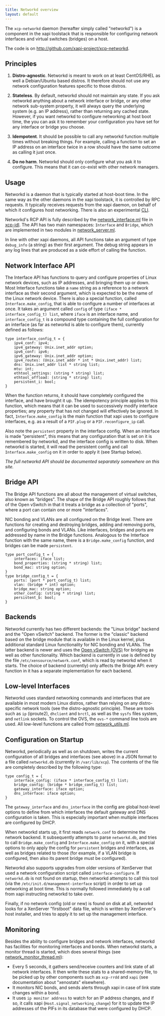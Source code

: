 ```yaml
---
title: Networkd overview
layout: default
---
```


The `xcp-networkd` daemon (hereafter simply called "networkd") is a component in the xapi toolstack that is responsible for configuring network interfaces and virtual switches (bridges) on a host.

The code is on http://github.com/xapi-project/xcp-networkd.


Principles
----------

1. **Distro-agnostic**.  Networkd is meant to work on at least CentOS/RHEL as well a Debian/Ubuntu based distros. It therefore should not use any network configuration features specific to those distros.

2. **Stateless**.  By default, networkd should not maintain any state. If you ask networkd anything about a network interface or bridge, or any other network sub-system property, it will always query the underlying system (e.g. an IP address), rather than returning any cached state. However, if you want networkd to configure networking at host boot time, the you can ask it to remember your configuration you have set for any interface or bridge you choose.

3. **Idempotent**.  It should be possible to call any networkd function multiple times without breaking things. For example, calling a function to set an IP address on an interface twice in a row should have the same outcome as calling it just once.

4. **Do no harm**.  Networkd should only configure what you ask it to configure. This means that it can co-exist with other network managers.


Usage
-----

Networkd is a daemon that is typically started at host-boot time. In the same way as the other daemons in the xapi toolstack, it is controlled by RPC requests. It typically receives requests from the xapi daemon, on behalf of which it configures host networking. There is also an experimental [CLI](https://github.com/xapi-project/xcp-networkd/tree/master/cli).

Networkd's RCP API is fully described by the [network_interface.ml](https://github.com/xapi-project/xcp-idl/blob/master/network/network_interface.ml) file in [xcp-idl](https://github.com/xapi-project/xcp-idl). The API has two main namespaces: `Interface` and `Bridge`, which are implemented in two modules in [network_server.ml](https://github.com/xapi-project/xcp-networkd/blob/master/networkd/network_server.ml).

In line with other xapi daemons, all API functions take an argument of type `debug_info` (a string) as their first argument. The debug string appears in any log lines that are produced as a side effort of calling the function.

Network Interface API
---------------------

The Interface API has functions to query and configure properties of Linux network devices, such as IP addresses, and bringing them up or down. Most Interface functions take a `name` string as a reference to a network interface as their second argument, which is expected to be the name of the Linux network device. There is also a special function, called `Interface.make_config`, that is able to configure a number of interfaces at once. It takes an argument called `config` of type `(iface * interface_config_t) list`, where `iface` is an interface name, and `interface_config_t` is a compound type containing the full configuration for an interface (as far as networkd is able to configure them), currently defined as follows:

```
type interface_config_t = {
	ipv4_conf: ipv4;
	ipv4_gateway: Unix.inet_addr option;
	ipv6_conf: ipv6;
	ipv6_gateway: Unix.inet_addr option;
	ipv4_routes: (Unix.inet_addr * int * Unix.inet_addr) list;
	dns: Unix.inet_addr list * string list;
	mtu: int;
	ethtool_settings: (string * string) list;
	ethtool_offload: (string * string) list;
	persistent_i: bool;
}
```

When the function returns, it should have completely configured the interface, and have brought it up. The idempotency principle applies to this function, which means that it can be used to successively modify interface properties; any property that has not changed will effectively be ignored. In fact, `Interface.make_config` is the main function that xapi uses to configure interfaces, e.g. as a result of a `PIF.plug` or a `PIF.reconfigure_ip` call.

Also note the `persistent` property in the interface config. When an interface is made "persistent", this means that any configuration that is set on it is remembered by networkd, and the interface config is written to disk. When networkd is started, it will read the persistent config and call `Interface.make_config` on it in order to apply it (see Startup below).

_The full networkd API should be documented separately somewhere on this site._

Bridge API
----------

The Bridge API functions are all about the management of virtual switches, also known as "bridges". The shape of the Bridge API roughly follows that of the Open vSwitch in that it treats a bridge as a collection of "ports", where a port can contain one or more "interfaces".

NIC bonding and VLANs are all configured on the Bridge level. There are functions for creating and destroying bridges, adding and removing ports, and configuring bonds and VLANs. Like interfaces, bridges and ports are addressed by name in the Bridge functions. Analogous to the Interface function with the same name, there is a `Bridge.make_config` function, and bridges can be made `persistent`.

```
type port_config_t = {
	interfaces: iface list;
	bond_properties: (string * string) list;
	bond_mac: string option;
}
type bridge_config_t = {
	ports: (port * port_config_t) list;
	vlan: (bridge * int) option;
	bridge_mac: string option;
	other_config: (string * string) list;
	persistent_b: bool;
}
```

Backends
--------

Networkd currently has two different backends: the "Linux bridge" backend and the "Open vSwitch" backend. The former is the "classic" backend based on the bridge module that is available in the Linux kernel, plus additional standard Linux functionality for NIC bonding and VLANs. The latter backend is newer and uses the [Open vSwitch (OVS)](http://www.openvswitch.org) for bridging as well as other functionality. Which backend is currently in use is defined by the file `/etc/xensource/network.conf`, which is read by networkd when it starts. The choice of backend (currently) only affects the Bridge API: every function in it has a separate implementation for each backend.

Low-level Interfaces
--------------------

Networkd uses standard networking commands and interfaces that are available in most modern Linux distros, rather than relying on any distro-specific network tools (see the distro-agnostic principle). These are tools such as `ip` (iproute2), `dhclient` and `brctl`, as well as the `sysfs` files system, and `netlink` sockets. To control the OVS, the `ovs-*` command line tools are used. All low-level functions are called from [network_utils.ml](https://github.com/xapi-project/xcp-networkd/blob/master/lib/network_utils.ml).

Configuration on Startup
------------------------

Networkd, periodically as well as on shutdown, writes the current configuration of all bridges and interfaces (see above) in a JSON format to a file called `networkd.db` (currently in `/var/lib/xcp`). The contents of the file are completely described by the following type:

```
type config_t = {
	interface_config: (iface * interface_config_t) list;
	bridge_config: (bridge * bridge_config_t) list;
	gateway_interface: iface option;
	dns_interface: iface option;
}
```

The `gateway_interface` and `dns_interface` in the config are global host-level options to define from which interfaces the default gateway and DNS configuration is taken. This is especially important when multiple interfaces are configured by DHCP.

When networkd starts up, it first reads `network.conf` to determine the network backend. It subsequently attempts to parse `networkd.db`, and tries to call `Bridge.make_config` and `Interface.make_config` on it, with a special options to only apply the config for `persistent` bridges and interfaces, as well as bridges related to those (for example, if a VLAN bridge is configured, then also its parent bridge must be configured).

Networkd also supports upgrades from older versions of XenServer that used a network configuration script called `interface-configure`. If `networkd.db` is not found on startup, then networkd attempts to call this tool (via the `/etc/init.d/management-interface` script) in order to set up networking at boot time. This is normally followed immediately by a call from xapi instructing networkd to take over.

Finally, if no network config (old or new) is found on disk at all, networkd looks for a XenServer "firstboot" data file, which is written by XenServer's host installer, and tries to apply it to set up the management interface.

Monitoring
----------

Besides the ability to configure bridges and network interfaces, networkd has facilities for monitoring interfaces and bonds. When networkd starts, a monitor thread is started, which does several things (see [network_monitor_thread.ml](https://github.com/xapi-project/xcp-networkd/blob/master/networkd/network_monitor_thread.ml)):

* Every 5 seconds, it gathers send/receive counters and link state of all network interfaces. It then write these stats to a shared-memory file, to be picked up by other components such as `xcp-rrdd` and `xapi` (see documentation about "xenostats" elsewhere).
* It monitors NIC bonds, and sends alerts through xapi in case of link state changes within a bond.
* It uses `ip monitor address` to watch for an IP address changes, and if so, it calls xapi (`Host.signal_networking_change`) for it to update the IP addresses of the PIFs in its database that were configured by DHCP.
